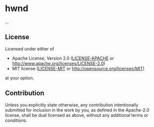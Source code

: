 # hwnd

...

<!--
[![GitHub](https://img.shields.io/github/stars/MaulingMonkey/hwnd.svg?label=GitHub&style=social)](https://github.com/MaulingMonkey/hwnd)
[![crates.io](https://img.shields.io/crates/v/hwnd.svg)](https://crates.io/crates/hwnd)
[![docs.rs](https://docs.rs/hwnd/badge.svg)](https://docs.rs/hwnd)
[![License](https://img.shields.io/crates/l/hwnd.svg)](https://github.com/MaulingMonkey/hwnd)
[![Build Status](https://github.com/MaulingMonkey/hwnd/workflows/Rust/badge.svg)](https://github.com/MaulingMonkey/hwnd/actions?query=workflow%3Arust)
-->



<h2 name="license">License</h2>

Licensed under either of

* Apache License, Version 2.0 ([LICENSE-APACHE](LICENSE-APACHE) or <http://www.apache.org/licenses/LICENSE-2.0>)
* MIT license ([LICENSE-MIT](LICENSE-MIT) or <http://opensource.org/licenses/MIT>)

at your option.



<h2 name="contribution">Contribution</h2>

Unless you explicitly state otherwise, any contribution intentionally submitted
for inclusion in the work by you, as defined in the Apache-2.0 license, shall be
dual licensed as above, without any additional terms or conditions.
